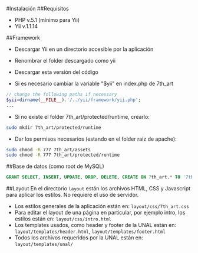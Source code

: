 #Instalación
##Requisitos
- PHP v.5.1 (mínimo para Yii)
- Yii v.1.1.14

##Framework
* Descargar Yii en un directorio accesible por la aplicación

* Renombrar el folder descargado como yii

* Descargar esta versión del código

* Si es necesario cambiar la variable "$yii" en index.php de 7th_art
```php
// change the following paths if necessary
$yii=dirname(__FILE__).'/../yii/framework/yii.php';
...
```

* Si no existe el folder 7th_art/protected/runtime, crearlo:
```bash
sudo mkdir 7th_art/protected/runtime
```

* Dar los permisos necesarios (estando en el folder raíz de apache):
```bash
sudo chmod -R 777 7th_art/assets
sudo chmod -R 777 7th_art/protected/runtime
```

##Base de datos (como root de MySQL)
```sql
GRANT SELECT, INSERT, UPDATE, DROP, DELETE, CREATE ON 7th_art.* TO '7th_art_web_app'@'localhost' IDENTIFIED BY 'nTwWEMb3YjkLTY4';
```

##Layout
En el directorio ```layout``` están los archivos HTML, CSS y Javascript para aplicar los estilos. No requiere el uso de servidor.

* Los estilos generales de la aplicación están en: ```layout/css/7th_art.css```
* Para editar el layout de una página en particular, por ejemplo intro, los estilos están en: ```layout/css/intro.html```
* Los templates usados, como header y footer de la UNAL están en: ```layout/templates/header.html```, ```layout/templates/footer.html```
* Todos los archivos requeridos por la UNAL están en: ```layout/templates/unal/```